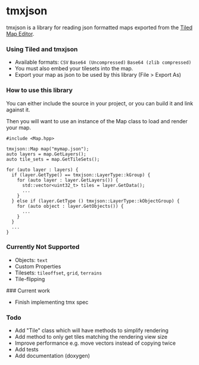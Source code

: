 # tmxjson

tmxjson is a library for reading json formatted maps exported from the [Tiled Map Editor](http://www.mapeditor.org/).

### Using Tiled and tmxjson
- Available formats: `CSV` `Base64 (Uncompressed)` `Base64 (zlib compressed)`
- You must also embed your tilesets into the map.
- Export your map as json to be used by this library (File > Export As)

### How to use this library
You can either include the source in your project, or you can build it and link against it.

Then you will want to use an instance of the Map class to load and render your map.

```
#include <Map.hpp>

tmxjson::Map map("mymap.json");
auto layers = map.GetLayers();
auto tile_sets = map.GetTileSets();

for (auto layer : layers) {
  if (layer.GetType() == tmxjson::LayerType::kGroup) {
    for (auto layer : layer.GetLayers()) {
      std::vector<uint32_t> tiles = layer.GetData();
      ...
    }
  } else if (layer.GetType () tmxjson::LayerType::kObjectGroup) {
    for (auto object : layer.GetObjects()) {
      ...
    }
  }
  ...
}
```

### Currently Not Supported
- Objects: `text`
- Custom Properties
- Tilesets: `tileoffset`, `grid`, `terrains`
- Tile-flipping

### Current work
- Finish implementing tmx spec

### Todo
- Add "Tile" class which will have methods to simplify rendering
- Add method to only get tiles matching the rendering view size
- Improve performance e.g. move vectors instead of copying twice
- Add tests
- Add documentation (doxygen)
